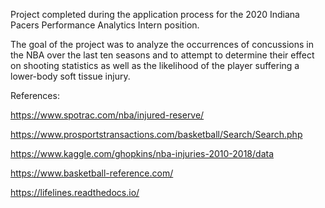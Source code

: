 Project completed during the application process for the 2020 Indiana Pacers Performance Analytics Intern position. 

The goal of the project was to analyze the occurrences of concussions in the NBA over the last ten seasons and to attempt to determine their effect on shooting statistics as well as the likelihood of the player suffering a lower-body soft tissue injury.

References:

https://www.spotrac.com/nba/injured-reserve/

https://www.prosportstransactions.com/basketball/Search/Search.php

https://www.kaggle.com/ghopkins/nba-injuries-2010-2018/data

https://www.basketball-reference.com/

https://lifelines.readthedocs.io/
